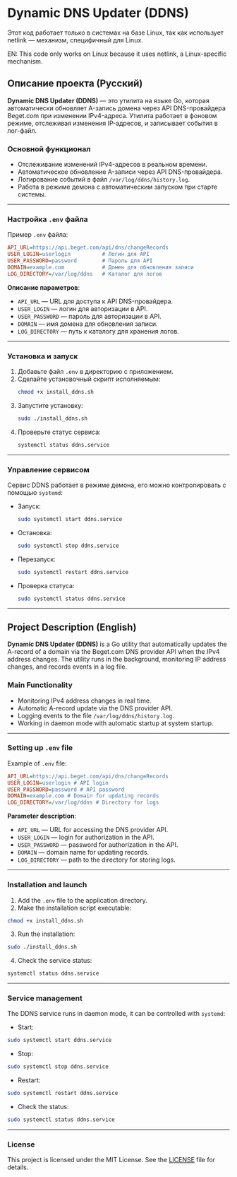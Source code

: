# Dynamic DNS Updater (DDNS)

Этот код работает только в системах на базе Linux, так как использует netlink — механизм, специфичный для Linux.

EN: This code only works on Linux because it uses netlink, a Linux-specific mechanism.

## Описание проекта (Русский)

**Dynamic DNS Updater (DDNS)** — это утилита на языке Go, которая автоматически обновляет A-запись домена через API DNS-провайдера Beget.com при изменении IPv4-адреса. Утилита работает в фоновом режиме, отслеживая изменения IP-адресов, и записывает события в лог-файл.

### Основной функционал
- Отслеживание изменений IPv4-адресов в реальном времени.
- Автоматическое обновление A-записи через API DNS-провайдера.
- Логирование событий в файл `/var/log/ddns/history.log`.
- Работа в режиме демона с автоматическим запуском при старте системы.

---

### Настройка `.env` файла

Пример `.env` файла:

```ini
API_URL=https://api.beget.com/api/dns/changeRecords
USER_LOGIN=userlogin          # Логин для API
USER_PASSWORD=password        # Пароль для API
DOMAIN=example.com            # Домен для обновления записи
LOG_DIRECTORY=/var/log/ddns   # Каталог для логов
```

**Описание параметров**:
- `API_URL` — URL для доступа к API DNS-провайдера.
- `USER_LOGIN` — логин для авторизации в API.
- `USER_PASSWORD` — пароль для авторизации в API.
- `DOMAIN` — имя домена для обновления записи.
- `LOG_DIRECTORY` — путь к каталогу для хранения логов.

---

### Установка и запуск

1. Добавьте файл `.env` в директорию с приложением.
2. Сделайте установочный скрипт исполняемым:
   ```bash
   chmod +x install_ddns.sh
   ```
3. Запустите установку:
   ```bash
   sudo ./install_ddns.sh
   ```
4. Проверьте статус сервиса:
   ```bash
   systemctl status ddns.service
   ```

---

### Управление сервисом

Сервис DDNS работает в режиме демона, его можно контролировать с помощью `systemd`:

- Запуск:
  ```bash
  sudo systemctl start ddns.service
  ```
- Остановка:
  ```bash
  sudo systemctl stop ddns.service
  ```
- Перезапуск:
  ```bash
  sudo systemctl restart ddns.service
  ```
- Проверка статуса:
  ```bash
  sudo systemctl status ddns.service
  ```

---

## Project Description (English)

**Dynamic DNS Updater (DDNS)** is a Go utility that automatically updates the A-record of a domain via the Beget.com DNS provider API when the IPv4 address changes. The utility runs in the background, monitoring IP address changes, and records events in a log file.

### Main Functionality
- Monitoring IPv4 address changes in real time.
- Automatic A-record update via the DNS provider API.
- Logging events to the file `/var/log/ddns/history.log`.
- Working in daemon mode with automatic startup at system startup.

---

### Setting up `.env` file

Example of `.env` file:

```ini
API_URL=https://api.beget.com/api/dns/changeRecords
USER_LOGIN=userlogin # API login
USER_PASSWORD=password # API password
DOMAIN=example.com # Domain for updating records
LOG_DIRECTORY=/var/log/ddns # Directory for logs
```

**Parameter description**:
- `API_URL` — URL for accessing the DNS provider API.
- `USER_LOGIN` — login for authorization in the API.
- `USER_PASSWORD` — password for authorization in the API.
- `DOMAIN` — domain name for updating records.
- `LOG_DIRECTORY` — path to the directory for storing logs.

---

### Installation and launch

1. Add the `.env` file to the application directory.
2. Make the installation script executable:
```bash
chmod +x install_ddns.sh
```
3. Run the installation:
```bash
sudo ./install_ddns.sh
```
4. Check the service status:
```bash
systemctl status ddns.service
```

---

### Service management

The DDNS service runs in daemon mode, it can be controlled with `systemd`:

- Start:
```bash
sudo systemctl start ddns.service
```
- Stop:
```bash
sudo systemctl stop ddns.service
```
- Restart:
```bash
sudo systemctl restart ddns.service
```
- Check the status:
```bash
sudo systemctl status ddns.service
```

---

### License

This project is licensed under the MIT License. See the [LICENSE](LICENSE) file for details.
